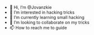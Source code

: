 - 👋 Hi, I’m @Jovanzkie
- 👀 I’m interested in hacking tricks
- 🌱 I’m currently learning small hacking
- 💞️ I’m looking to collaborate on my tricks
- 📫 How to reach me to guide

<!---
Jovanzkie/Jovanzkie is a ✨ special ✨ repository because its `README.md` (this file) appears on your GitHub profile.
You can click the Preview link to take a look at your changes.
--->
